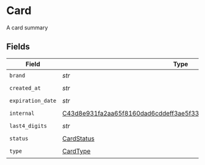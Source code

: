 # Card

A card summary


## Fields

| Field                                                                                                                                                       | Type                                                                                                                                                        | Required                                                                                                                                                    | Description                                                                                                                                                 |
| ----------------------------------------------------------------------------------------------------------------------------------------------------------- | ----------------------------------------------------------------------------------------------------------------------------------------------------------- | ----------------------------------------------------------------------------------------------------------------------------------------------------------- | ----------------------------------------------------------------------------------------------------------------------------------------------------------- |
| `brand`                                                                                                                                                     | *str*                                                                                                                                                       | :heavy_check_mark:                                                                                                                                          | N/A                                                                                                                                                         |
| `created_at`                                                                                                                                                | *str*                                                                                                                                                       | :heavy_check_mark:                                                                                                                                          | N/A                                                                                                                                                         |
| `expiration_date`                                                                                                                                           | *str*                                                                                                                                                       | :heavy_check_mark:                                                                                                                                          | N/A                                                                                                                                                         |
| `internal`                                                                                                                                                  | [C43d8e931fa2aa65f8160dad6cddeff3ae5f333e9b96d96dc85708e786c6a875](../../models/shared/c43d8e931fa2aa65f8160dad6cddeff3ae5f333e9b96d96dc85708e786c6a875.md) | :heavy_check_mark:                                                                                                                                          | N/A                                                                                                                                                         |
| `last4_digits`                                                                                                                                              | *str*                                                                                                                                                       | :heavy_check_mark:                                                                                                                                          | N/A                                                                                                                                                         |
| `status`                                                                                                                                                    | [CardStatus](../../models/shared/cardstatus.md)                                                                                                             | :heavy_check_mark:                                                                                                                                          | N/A                                                                                                                                                         |
| `type`                                                                                                                                                      | [CardType](../../models/shared/cardtype.md)                                                                                                                 | :heavy_check_mark:                                                                                                                                          | N/A                                                                                                                                                         |
